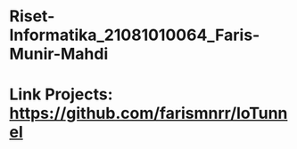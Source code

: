 # Riset-Informatika_21081010064_Faris-Munir-Mahdi

# Link Projects: https://github.com/farismnrr/IoTunnel
